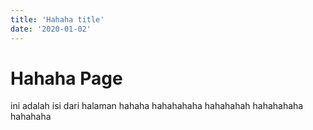 ```yaml
---
title: 'Hahaha title'
date: '2020-01-02'
---
```


# Hahaha Page

ini adalah isi dari halaman hahaha
hahahahaha
hahahahah
hahahahaha
hahahaha
